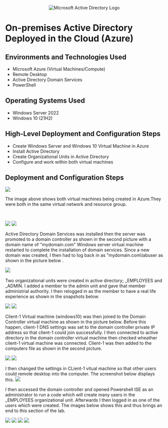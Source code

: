 <p align="center">
<img src="https://i.imgur.com/pU5A58S.png" alt="Microsoft Active Directory Logo"/>
</p>

<h1>On-premises Active Directory Deployed in the Cloud (Azure)</h1>

<h2>Environments and Technologies Used</h2>

- Microsoft Azure (Virtual Machines/Compute)
- Remote Desktop
- Active Directory Domain Services
- PowerShell

<h2>Operating Systems Used </h2>

- Windows Server 2022
- Windows 10 (21H2)

<h2>High-Level Deployment and Configuration Steps</h2>

- Create Windows Server and Windows 10 Virtual Machine in Azure
- Install Active Directory
- Create Organizational Units in Active Directory
- Configure and work within both virtual machines

<h2>Deployment and Configuration Steps</h2>

<p>
<img src=https://i.imgur.com/EWaMWLA.png/>
</p>
<p>
The image above shows both virtual machines being created in Azure.They were both in the same virtual network and resource group.
</p>
<br />

<p>
<img src=https://i.imgur.com/cHa8m9A.png/> <img src=https://i.imgur.com/9x7lWwz.png/>
</p>
<p>Active Directory Domain Services was installed then the server was promoted to a domain controller as shown in the second picture with a domain name of "mydomain.com" Windows server virtual machine restarted to complete the installation of domain services. Since a new domain was created, I then had to log back in as "mydomain.com\labuser as shown in the picture below .
<p>
 <p>
<img src=https://i.imgur.com/7VGqpOr.png/>



<img scr=https://i.imgur.com/ogwZvgs.png/>
</p>
<p> 
  
  Two organizational units were created in active directory; _EMPLOYEES and _ADMIN. I added a member to the admin unit and gave that member administrial authority. I then relogged in as the member to have a real life experience as shown in the snapshots below.
  
 <img src=https://i.imgur.com/bNiWLDZ.png/> <img src=https://i.imgur.com/lCYm4vW.png/>

<p>
  
  Client-1 Virtual machine (windows10) was then joined to the Domain Controller virtual machine as shown in the picture below. Before this happen, client-1 DNS settings was set to the domain controller private IP address so that client-1 could join successfully. I then connected to active directory in the domain controller virtual machine then checked wheather client-1 virtual machine was connected. Client-1 was then added to the computers file as shown in the second picture. 

  <img src=https://i.imgur.com/brX7hKj.png/> <img src=https://i.imgur.com/tfLfKbK.png/>
>
</p>
<p>
I then changed the settings in CLient-1 vitual machine so that other users could remote desktop into the computer. The screenshot below displays this.
  
<img src=https://i.imgur.com/ozs0zuD.png/>
</p>


I then accessed the domain controller and opened Powershell ISE as an administrator to run a code which will create many users in the _EMPLOYEES organizational unit. Afterwards I then logged in as one of the users which were created. The images below shows this and thus brings an end to this section of the lab.

<img src=https://i.imgur.com/cUN0uhI.png/> <img src=https://i.imgur.com/jPpXbVn.png/> <img src=https://i.imgur.com/4HFh3Hd.png/> <img src=https://i.imgur.com/QaVNLRN.png/>


